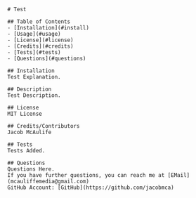 
    # Test

    ## Table of Contents
    - [Installation](#install)
    - [Usage](#usage)
    - [License](#license)
    - [Credits](#credits)
    - [Tests](#tests)
    - [Questions](#questions)
    
    ## Installation
    Test Explanation.

    ## Description
    Test Description.

    ## License
    MIT License

    ## Credits/Contributors
    Jacob McAulife

    ## Tests
    Tests Added.

    ## Questions
    Questions Here.
    If you have further questions, you can reach me at [EMail](mcauliffemedia@gmail.com)
    GitHub Account: [GitHub](https://github.com/jacobmca)
  